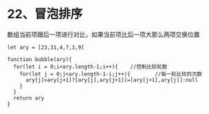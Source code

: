 # 22、冒泡排序

数组当前项跟后一项进行对比，如果当前项比后一项大那么两项交换位置

```shell
let ary = [23,31,4,7,3,9]

function bubble(ary){
  for(let i = 0;i<ary.length-1;i++){	//控制比较轮数
    for(let j = 0;j<ary.length-1-i;j++){		//每一轮比较的次数
      ary[j]>ary[j+1]?[ary[j],ary[j+1]]=[ary[j+1],ary[j]]:null
    }
  }
  return ary
}
```
